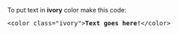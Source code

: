 To put text in <b>ivory</b> color make this code:
<pre>&lt;color class="ivory"&gt;<b>Text goes here!</b>&lt;/color&gt;</pre>
